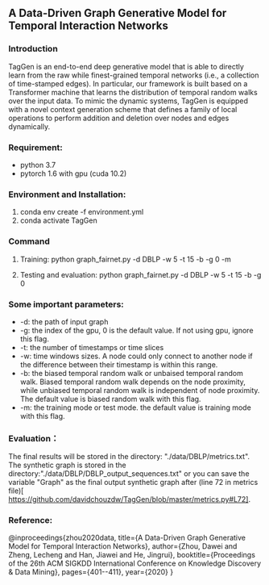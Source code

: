 ## A Data-Driven Graph Generative Model for Temporal Interaction Networks

### Introduction
TagGen is an end-to-end deep generative model that is able to directly learn from the raw while finest-grained temporal 
networks (i.e., a collection of time-stamped edges). In particular, our framework is built based on a Transformer machine 
that learns the distribution of temporal random walks over the input data. To mimic the dynamic systems, TagGen is 
equipped with a novel context generation scheme that defines a family of local operations to perform addition and 
deletion over nodes and edges dynamically.


### Requirement:
* python 3.7
* pytorch 1.6 with gpu (cuda 10.2)

### Environment and Installation:
1. conda env create -f environment.yml
2. conda activate TagGen

### Command
1. Training:
python graph_fairnet.py -d DBLP -w 5 -t 15 -b -g 0 -m

2. Testing and evaluation:
python graph_fairnet.py -d DBLP -w 5 -t 15 -b -g 0


### Some important parameters:
* -d: the path of input graph
* -g: the index of the gpu, 0 is the default value. If not using gpu, ignore this flag.
* -t: the number of timestamps or time slices
* -w: time windows sizes. A node could only connect to another node if the difference between their timestamp is
 within this range.
* -b: the biased temporal random walk or unbaised temporal random walk. Biased temporal random walk depends on the node 
proximity, while unbiased temporal random walk is independent of node proximity. The default value is biased random walk
 with this flag.
* -m: the training mode or test mode. the default value is training mode with this flag.


### Evaluation：
The final results will be stored in the directory: "./data/DBLP/metrics.txt".
The synthetic graph is stored in the directory:"./data/DBLP/DBLP_output_sequences.txt" or you can save the variable "Graph" as the final output synthetic graph after (line 72 in metrics file)[ https://github.com/davidchouzdw/TagGen/blob/master/metrics.py#L72].


### Reference:
@inproceedings{zhou2020data,
  title={A Data-Driven Graph Generative Model for Temporal Interaction Networks},
  author={Zhou, Dawei and Zheng, Lecheng and Han, Jiawei and He, Jingrui},
  booktitle={Proceedings of the 26th ACM SIGKDD International Conference on Knowledge Discovery \& Data Mining},
  pages={401--411},
  year={2020}
}
